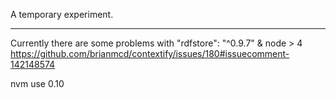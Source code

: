 A temporary experiment.

---------------
Currently there are some problems with "rdfstore": "^0.9.7" & node > 4
https://github.com/brianmcd/contextify/issues/180#issuecomment-142148574

nvm use 0.10
